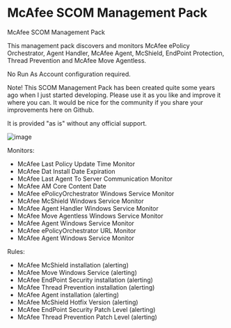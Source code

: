 # McAfee SCOM Management Pack
McAfee SCOM Management Pack

This management pack discovers and monitors McAfee ePolicy Orchestrator, Agent Handler, McAfee Agent, McShield, EndPoint Protection, Thread Prevention and McAfee Move Agentless.

No Run As Account configuration required.

Note! This SCOM Management Pack has been created quite some years ago when I just started developing. Please use it as you like and improve it where you can. It would be nice for the community if you share your improvements here on Github.

It is provided "as is" without any official support. 

![image](https://user-images.githubusercontent.com/76749035/154847764-e057ffda-a6fb-4165-82b5-7cbbfbfd6cff.png)

Monitors:
* McAfee Last Policy Update Time Monitor
* McAfee Dat Install Date Expiration
* McAfee Last Agent To Server Communication Monitor
* McAfee AM Core Content Date
* McAfee ePolicyOrchestrator Windows Service Monitor
* McAfee McShield Windows Service Monitor
* McAfee Agent Handler Windows Service Monitor
* McAfee Move Agentless Windows Service Monitor
* McAfee Agent Windows Service Monitor
* McAfee ePolicyOrchestrator URL Monitor
* McAfee Agent Windows Service Monitor

Rules:
* McAfee McShield installation (alerting)
* McAfee Move Windows Service (alerting)
* McAfee EndPoint Security installation (alerting)
* McAfee Thread Prevention installation (alerting)
* McAfee Agent installation (alerting)
* McAfee McShield Hotfix Version (alerting)
* McAfee EndPoint Security Patch Level (alerting)
* McAfee Thread Prevention Patch Level (alerting)





